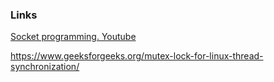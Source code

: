 

### Links

[Socket programming. Youtube](https://www.youtube.com/watch?v=LtXEMwSG5-8&t=709s) 

https://www.geeksforgeeks.org/mutex-lock-for-linux-thread-synchronization/


